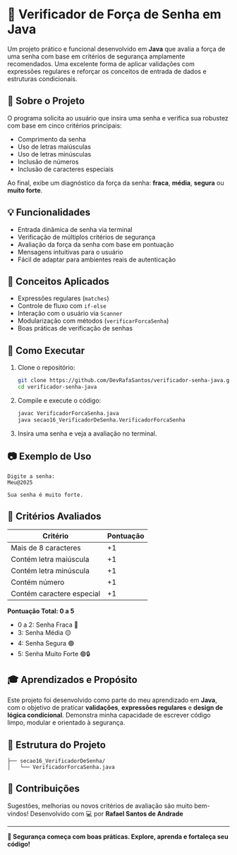 # 🔐 Verificador de Força de Senha em Java

Um projeto prático e funcional desenvolvido em **Java** que avalia a força de uma senha com base em critérios de segurança amplamente recomendados. Uma excelente forma de aplicar validações com expressões regulares e reforçar os conceitos de entrada de dados e estruturas condicionais.

## 📌 Sobre o Projeto

O programa solicita ao usuário que insira uma senha e verifica sua robustez com base em cinco critérios principais:

- Comprimento da senha
- Uso de letras maiúsculas
- Uso de letras minúsculas
- Inclusão de números
- Inclusão de caracteres especiais

Ao final, exibe um diagnóstico da força da senha: **fraca**, **média**, **segura** ou **muito forte**.

## 💡 Funcionalidades

- Entrada dinâmica de senha via terminal
- Verificação de múltiplos critérios de segurança
- Avaliação da força da senha com base em pontuação
- Mensagens intuitivas para o usuário
- Fácil de adaptar para ambientes reais de autenticação

## 🧠 Conceitos Aplicados

- Expressões regulares (`matches`)
- Controle de fluxo com `if-else`
- Interação com o usuário via `Scanner`
- Modularização com métodos (`verificarForcaSenha`)
- Boas práticas de verificação de senhas

## 🚀 Como Executar

1. Clone o repositório:
   ```bash
   git clone https://github.com/DevRafaSantos/verificador-senha-java.git
   cd verificador-senha-java
   ```

2. Compile e execute o código:
   ```bash
   javac VerificadorForcaSenha.java
   java secao16_VerificadorDeSenha.VerificadorForcaSenha
   ```

3. Insira uma senha e veja a avaliação no terminal.

## 📷 Exemplo de Uso

```
Digite a senha:
Meu@2025

Sua senha é muito forte.
```

## 🧪 Critérios Avaliados

| Critério                       | Pontuação |
|-------------------------------|-----------|
| Mais de 8 caracteres          | +1        |
| Contém letra maiúscula        | +1        |
| Contém letra minúscula        | +1        |
| Contém número                 | +1        |
| Contém caractere especial     | +1        |

**Pontuação Total: 0 a 5**
- 0 a 2: Senha Fraca 🔴
- 3: Senha Média 🟡
- 4: Senha Segura 🟢
- 5: Senha Muito Forte 🟢🔒

## 🎓 Aprendizados e Propósito

Este projeto foi desenvolvido como parte do meu aprendizado em **Java**, com o objetivo de praticar **validações**, **expressões regulares** e **design de lógica condicional**. Demonstra minha capacidade de escrever código limpo, modular e orientado à segurança.

## 📁 Estrutura do Projeto

```
├── secao16_VerificadorDeSenha/
│   └── VerificadorForcaSenha.java
```

## 🤝 Contribuições

Sugestões, melhorias ou novos critérios de avaliação são muito bem-vindos!
Desenvolvido com 💻 por **Rafael Santos de Andrade**  

---

**🔐 Segurança começa com boas práticas. Explore, aprenda e fortaleça seu código!**
